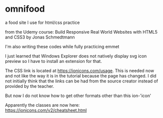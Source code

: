 # omnifood
a food site I use for html/css practice

from the Udemy course: Build Responsive Real World Websites with HTML5 and CSS3 by Jonas Schmedtmann

I'm also writing these codes while fully practicing emmet

I just learned that Windows Explorer does not natively display svg icon preview so I have to install an extension for that.

The CSS link is located at https://ionicons.com/usage. This is needed now and not like the way it is in the tutorial because the page has changed. I did not initially think that the links can be had from the source creator instead of provided by the teacher.

But now I do not know how to get other formats other than this ion-'icon'

Apparently the classes are now here: https://ionicons.com/v2/cheatsheet.html
